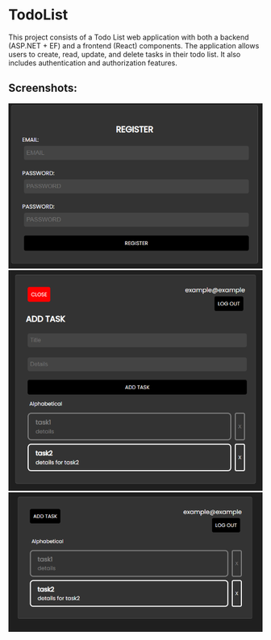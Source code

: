 # TodoList

This project consists of a Todo List web application with both a backend (ASP\.NET + EF) and a frontend (React) components. The application allows users to create, read, update, and delete tasks in their todo list. It also includes authentication and authorization features.

## Screenshots:

![screenshot3](screenshots/screenshot3.PNG)
![screenshot2](screenshots/screenshot2.PNG)
![screenshot1](screenshots/screenshot1.PNG)


